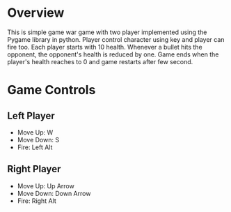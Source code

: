 # Overview
  This is simple game war game with two player implemented using the Pygame library in python. Player control character using key and player can fire too. Each player starts with 10 health.
  Whenever a bullet hits the opponent, the opponent's health is reduced by one. Game ends when the player's health reaches to 0 and game restarts after few second.

# Game Controls
  ## Left Player 
  + Move Up: W
  + Move Down: S
  + Fire: Left Alt
  
  ## Right Player
  + Move Up: Up Arrow
  + Move Down: Down Arrow
  + Fire: Right Alt

